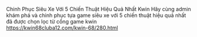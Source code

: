 
Chinh Phục Siêu Xe Với 5 Chiến Thuật Hiệu Quả Nhất Kwin	
Hãy cùng admin khám phá và chinh phục tựa game siêu xe với 5 chiến thuật hiệu quả nhất đã được chọn lọc từ cổng game kwin	
https://kwin68cluba12.com/kwin-68/280.html
